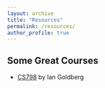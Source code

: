 ```yaml
---
layout: archive
title: "Resources"
permalink: /resources/
author_profile: true
---
```


## Some Great Courses

- [CS798](https://crysp.uwaterloo.ca/courses/privcc/s24/schedule.html) by Ian Goldberg

 

